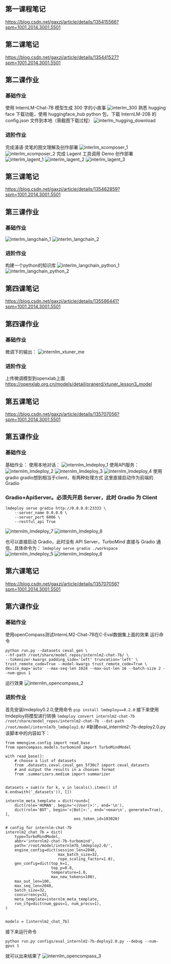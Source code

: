 ## 第一课程笔记
https://blog.csdn.net/gaxzj/article/details/135415566?spm=1001.2014.3001.5501



## 第二课笔记
https://blog.csdn.net/gaxzj/article/details/135441527?spm=1001.2014.3001.5501

## 第二课作业
### 基础作业
使用 InternLM-Chat-7B 模型生成 300 字的小故事
![interlm_300](https://github.com/pranerd/internlm-campus/assets/19358928/37f78974-3d57-40d7-8c79-414cdcdff5cf)
熟悉 hugging face 下载功能，使用 huggingface_hub python 包，下载 InternLM-20B 的 config.json 文件到本地（需截图下载过程）
![interlm_hugging_download](https://github.com/pranerd/internlm-campus/assets/19358928/86456fc0-81f3-4aa4-b035-a90cc3907c69)
### 进阶作业
完成浦语·灵笔的图文理解及创作部署
![interlm_xcomposer_1](https://github.com/pranerd/internlm-campus/assets/19358928/9ded5171-9ff3-4066-8e8d-e7fd01a9232a)
![interlm_xcomposer_2](https://github.com/pranerd/internlm-campus/assets/19358928/07bacc4d-bdd5-4ba9-a888-d59f79c39239)
完成 Lagent 工具调用 Demo 创作部署
![interlm_lagent_1](https://github.com/pranerd/internlm-campus/assets/19358928/5d9cd2d0-7948-440b-82c1-e9230147d62f)
![interlm_lagent_2](https://github.com/pranerd/internlm-campus/assets/19358928/802cd363-3d8a-4c43-bf96-313a24a25a2a)
![interlm_lagent_3](https://github.com/pranerd/internlm-campus/assets/19358928/78aa3ee8-60f0-4d1e-9f03-ea678b2e10ea)


## 第三课笔记
https://blog.csdn.net/gaxzj/article/details/135462859?spm=1001.2014.3001.5501
## 第三课作业
### 基础作业
![interlm_langchain_1](https://github.com/pranerd/internlm-campus/assets/19358928/580068a8-b85d-4b5a-8ea6-8a6f5cebee91)
![interlm_langchain_2](https://github.com/pranerd/internlm-campus/assets/19358928/b4a94c7c-d95b-481c-a3e3-c8cc7db37133)
### 进阶作业
构建一个python的知识库
![interlm_langchain_python_1](https://github.com/pranerd/internlm-campus/assets/19358928/a120f5e6-4465-4ede-b283-b14fa8dc6d59)
![interlm_langchain_python_2](https://github.com/pranerd/internlm-campus/assets/19358928/911e51b7-6867-4c2b-85e1-3e443b4f57f0)

## 第四课笔记
https://blog.csdn.net/gaxzj/article/details/135586441?spm=1001.2014.3001.5501
## 第四课作业
### 基础作业
微调下的输出：
![internlm_xtuner_me](https://github.com/pranerd/internlm-campus/assets/19358928/46053c69-0b6b-4bd2-b561-515f46eb678e)
### 进阶作业
上传微调模型到openxlab上面
https://openxlab.org.cn/models/detail/pranerd/xtuner_lesson3_model
## 第五课笔记
https://blog.csdn.net/gaxzj/article/details/135707056?spm=1001.2014.3001.5501
## 第五课作业
### 基础作业
基础作业：
使用本地对话：
![internlm_lmdeploy_1](https://github.com/InternLM/tutorial/assets/19358928/dd993453-680d-48a7-aa6a-451ebc169a83)
使用API服务：
![internlm_lmdeploy_2](https://github.com/InternLM/tutorial/assets/19358928/c8e62260-c643-47db-8a66-090fced788ef)
![internlm_lmdeploy_3](https://github.com/InternLM/tutorial/assets/19358928/64549927-ca0f-4274-9590-65ae9fc0e191)
![internlm_lmdeploy_4](https://github.com/InternLM/tutorial/assets/19358928/9f8897d5-022b-4307-9944-e84daa23b54f)
使用gradio
gradio想到相当于client，有两种处理方式
这里直接启动作为前端的 Gradio
###  Gradio+ApiServer。必须先开启 Server，此时 Gradio 为 Client
```
lmdeploy serve gradio http://0.0.0.0:23333 \
	--server_name 0.0.0.0 \
	--server_port 6006 \
	--restful_api True
```
![internlm_lmdeploy_7](https://github.com/InternLM/tutorial/assets/19358928/b596a73d-7d98-47c3-961f-255ce093a48a)
![internlm_lmdeploy_8](https://github.com/InternLM/tutorial/assets/19358928/6515a190-29d4-4e90-aa4c-b20a858a41d3)

也可以直接启动 Gradio，此时没有 API Server，TurboMind 直接与 Gradio 通信。具体命令为：
`lmdeploy serve gradio ./workspace`
![internlm_lmdeploy_5](https://github.com/InternLM/tutorial/assets/19358928/e224b1d6-15fb-4ffa-8acd-9500f2d5982a)
![internlm_lmdeploy_6](https://github.com/InternLM/tutorial/assets/19358928/0721a1f6-61cd-45fd-acf4-21c651d9e55e)
## 第六课笔记
https://blog.csdn.net/gaxzj/article/details/135707056?spm=1001.2014.3001.5501
## 第六课作业
### 基础作业
使用openCompass测试InternLM2-Chat-7B在C-Eval数据集上面的效果
运行命令

```
python run.py --datasets ceval_gen \
--hf-path /root/share/model_repos/internlm2-chat-7b/ \
--tokenizer-kwargs padding_side='left' truncation='left' \
trust_remote_code=True --model-kwargs trust_remote_code=True \
device_map='auto' --max-seq-len 1024 --max-out-len 16 --batch-size 2 --num-gpus 1
```
运行效果
![internlm_opencompass_2](https://github.com/InternLM/tutorial/assets/19358928/b3e3e419-eb59-4005-875a-aa6d9b9a5b36)
### 进阶作业
首先安装lmdeploy0.2.0,使用命令 `pip install lmdeploy==0.2.0`
接下来使用lmdeploy将模型进行转换
`lmdeploy convert internlm2-chat-7b /root/share/model_repos/internlm2-chat-7b --dst-path /root/model/internlm7b_lmdeploy2.0/`
#新建eval_internlm2-7b-deploy2.0.py
该脚本中的内容如下：
```
from mmengine.config import read_base
from opencompass.models.turbomind import TurboMindModel

with read_base():
    # choose a list of datasets
    from .datasets.ceval.ceval_gen_5f30c7 import ceval_datasets
    # and output the results in a choosen format
    from .summarizers.medium import summarizer


datasets = sum((v for k, v in locals().items() if k.endswith('_datasets')), [])

internlm_meta_template = dict(round=[
    dict(role='HUMAN', begin='<|User|>:', end='\n'),
    dict(role='BOT', begin='<|Bot|>:', end='<eoa>\n', generate=True),
],
                              eos_token_id=103028)

# config for internlm-chat-7b
internlm2_chat_7b = dict(
    type=TurboMindModel,
    abbr='internlm2-chat-7b-turbomind',
    path='/root/model/internlm7b_lmdeploy2.0/',
    engine_config=dict(session_len=2048,
                       max_batch_size=32,
                       rope_scaling_factor=1.0),
    gen_config=dict(top_k=1,
                    top_p=0.8,
                    temperature=1.0,
                    max_new_tokens=100),
    max_out_len=100,
    max_seq_len=2048,
    batch_size=32,
    concurrency=32,
    meta_template=internlm_meta_template,
    run_cfg=dict(num_gpus=1, num_procs=1),
)


models = [internlm2_chat_7b]
```
接下来运行命令
```
python run.py configs/eval_internlm2-7b-deploy2.0.py --debug --num-gpus 1
```
就可以出来结果了
![internlm_opencompass_3](https://github.com/InternLM/tutorial/assets/19358928/5033a9ed-e9d4-439c-91fb-286e7b67679b)

